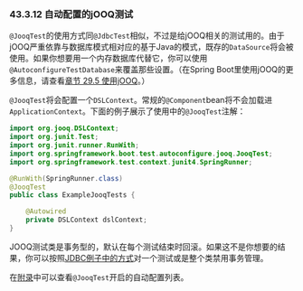 ### 43.3.12 自动配置的jOOQ测试

`@JooqTest`的使用方式同`@JdbcTest`相似，不过是给jOOQ相关的测试用的。由于jOOQ严重依靠与数据库模式相对应的基于Java的模式，既存的`DataSource`将会被使用。如果你想要用一个内存数据库代替它，你可以使用`@AutoconfigureTestDatabase`来覆盖那些设置。（在Spring Boot里使用jOOQ的更多信息，请查看[章节 29.5 使用jOOQ](https://docs.spring.io/spring-boot/docs/2.0.0.RELEASE/reference/htmlsingle/#boot-features-jooq)。）

`@JooqTest`将会配置一个`DSLContext`。常规的`@Component`bean将不会加载进`ApplicationContext`。下面的例子展示了使用中的`@JooqTest`注解：

```java
import org.jooq.DSLContext;
import org.junit.Test;
import org.junit.runner.RunWith;
import org.springframework.boot.test.autoconfigure.jooq.JooqTest;
import org.springframework.test.context.junit4.SpringRunner;

@RunWith(SpringRunner.class)
@JooqTest
public class ExampleJooqTests {

    @Autowired
    private DSLContext dslContext;
}
```
JOOQ测试类是事务型的，默认在每个测试结束时回滚。如果这不是你想要的结果，你可以按照[JDBC例子中的方式](https://docs.spring.io/spring-boot/docs/2.0.0.RELEASE/reference/htmlsingle/#boot-features-testing-spring-boot-applications-testing-autoconfigured-jdbc-test)对一个测试或是整个类禁用事务管理。

在[附录](https://docs.spring.io/spring-boot/docs/2.0.0.RELEASE/reference/htmlsingle/#test-auto-configuration)中可以查看`@JooqTest`开启的自动配置列表。
